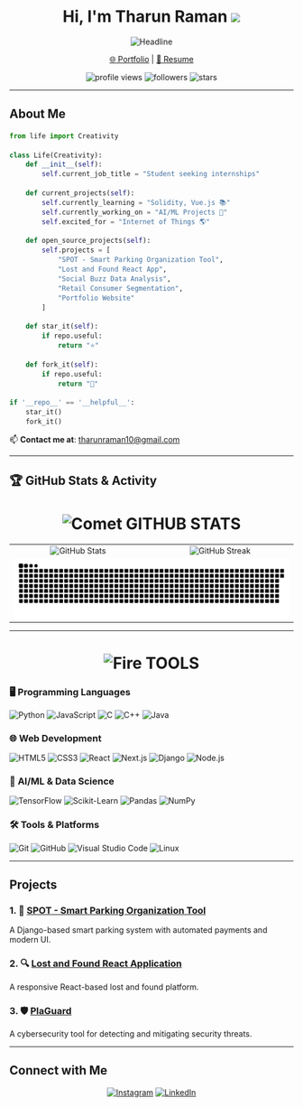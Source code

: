 <div align="center">
  <h1>Hi, I'm Tharun Raman <img src="https://media.giphy.com/media/hvRJCLFzcasrR4ia7z/giphy.gif" width="35"></h1>
  <img src="https://readme-typing-svg.herokuapp.com?color=%236FDA44&size=32&center=true&vCenter=true&width=600&height=50&lines=Web+Developer;Computer+Science+Student;Machine+Learning+Enthusiast" alt="Headline">
  <p><a href="https://myportfoliositeee.netlify.app/" target="_blank">🌐 Portfolio</a> | <a href="https://drive.google.com/file/d/1mKdCFkK3DRA2WBzYKmNAZnLYJ7wR0PSP/view?usp=drivesdk" target="_blank">📄 Resume</a></p>
  <img src="https://komarev.com/ghpvc/?username=tharun977&style=for-the-badge&logo=github" alt="profile views">
  <img src="https://img.shields.io/github/followers/tharun977?style=for-the-badge&logo=github" alt="followers">
  <img src="https://img.shields.io/github/stars/tharun977?style=for-the-badge&logo=github" alt="stars">
</div>

---

## About Me

```python
from life import Creativity

class Life(Creativity):
    def __init__(self):
        self.current_job_title = "Student seeking internships"

    def current_projects(self):
        self.currently_learning = "Solidity, Vue.js 📚"
        self.currently_working_on = "AI/ML Projects 🌱"
        self.excited_for = "Internet of Things 🌎"

    def open_source_projects(self):
        self.projects = [
            "SPOT - Smart Parking Organization Tool",
            "Lost and Found React App",
            "Social Buzz Data Analysis",
            "Retail Consumer Segmentation",
            "Portfolio Website"
        ]

    def star_it(self):
        if repo.useful:
            return "⭐"
     
    def fork_it(self):
        if repo.useful:
            return "🍴"

if '__repo__' == '__helpful__':
    star_it()
    fork_it()
```

📫 **Contact me at**: [tharunraman10@gmail.com](mailto:tharunraman10@gmail.com)

---

## 🏆 GitHub Stats & Activity

<div align="center">
  <h1>
    <img src="https://raw.githubusercontent.com/Tarikul-Islam-Anik/Animated-Fluent-Emojis/master/Emojis/Travel%20and%20places/Comet.png" alt="Comet" width="60" height="60" />
    GITHUB STATS
  </h1>
</div>

<table align="center">
  <tr>
    <td align="center">
      <img src="https://github-readme-stats.vercel.app/api?username=tharun977&show_icons=true&theme=radical" alt="GitHub Stats">
    </td>
    <td align="center">
      <img src="https://github-readme-streak-stats.herokuapp.com/?user=tharun977&theme=radical" alt="GitHub Streak">
    </td>
  </tr>
  <tr>
    <td colspan="2" align="center">
      <img src="https://github.com/tharun977/tharun977/blob/main/github-snake-dark.svg" alt="GitHub Contribution Snake">
    </td>
  </tr>
</table>


---


<div align="center" >
<h1> <img src="https://raw.githubusercontent.com/Tarikul-Islam-Anik/Animated-Fluent-Emojis/master/Emojis/Travel%20and%20places/Fire.png" alt="Fire" width="60" height="60" /> TOOLS</h1>
 </div>

### 🖥️ **Programming Languages**  
<p>
  <img alt="Python" src="https://img.shields.io/badge/python-3670A0?style=flat-square&logo=python&logoColor=ffdd54" />
  <img alt="JavaScript" src="https://img.shields.io/badge/javascript-%23323330.svg?style=flat-square&logo=javascript&logoColor=%23F7DF1E" />
  <img alt="C" src="https://img.shields.io/badge/c-%2300599C?style=flat-square&logo=c&logoColor=white" />
  <img alt="C++" src="https://img.shields.io/badge/c++-%2300599C.svg?style=flat-square&logo=c%2B%2B&logoColor=white" />
  <img alt="Java" src="https://img.shields.io/badge/java-%23ED8B00.svg?style=flat-square&logo=java&logoColor=white" />
</p>

### 🌐 **Web Development**  
<p>
  <img alt="HTML5" src="https://img.shields.io/badge/html5-%23E34F26.svg?style=flat-square&logo=html5&logoColor=white" />
  <img alt="CSS3" src="https://img.shields.io/badge/css3-%231572B6.svg?style=flat-square&logo=css3&logoColor=white" />
  <img alt="React" src="https://img.shields.io/badge/react-%2320232a.svg?style=flat-square&logo=react&logoColor=%2361DAFB" />
  <img alt="Next.js" src="https://img.shields.io/badge/next.js-%23000000.svg?style=flat-square&logo=next.js&logoColor=white" />
  <img alt="Django" src="https://img.shields.io/badge/django-%23092E20.svg?style=flat-square&logo=django&logoColor=white" />
  <img alt="Node.js" src="https://img.shields.io/badge/node.js-6DA55F?style=flat-square&logo=node.js&logoColor=white" />
</p>

### 🤖 **AI/ML & Data Science**  
<p>
  <img alt="TensorFlow" src="https://img.shields.io/badge/TensorFlow-%23FF6F00.svg?style=flat-square&logo=tensorflow&logoColor=white" />
  <img alt="Scikit-Learn" src="https://img.shields.io/badge/scikit--learn-%23F7931E.svg?style=flat-square&logo=scikit-learn&logoColor=white" />
  <img alt="Pandas" src="https://img.shields.io/badge/pandas-%23150458.svg?style=flat-square&logo=pandas&logoColor=white" />
  <img alt="NumPy" src="https://img.shields.io/badge/numpy-%23013243.svg?style=flat-square&logo=numpy&logoColor=white" />
</p>

### 🛠️ **Tools & Platforms**  
<p>
  <img alt="Git" src="https://img.shields.io/badge/git-%23F05032.svg?style=flat-square&logo=git&logoColor=white" />
  <img alt="GitHub" src="https://img.shields.io/badge/github-%23181717.svg?style=flat-square&logo=github&logoColor=white" />
  <img alt="Visual Studio Code" src="https://img.shields.io/badge/VS%20Code-%23007ACC.svg?style=flat-square&logo=visual-studio-code&logoColor=white" />
  <img alt="Linux" src="https://img.shields.io/badge/Linux-FCC624.svg?style=flat-square&logo=linux&logoColor=black" />
</p>

---

## Projects  

### 1. 🚗 [SPOT - Smart Parking Organization Tool](https://github.com/tharun977/spot-main)  
A Django-based smart parking system with automated payments and modern UI.  

### 2. 🔍 [Lost and Found React Application](https://github.com/tharun977/Lost-And-Found)  
A responsive React-based lost and found platform.  

### 3. 🛡️ [PlaGuard](https://github.com/tharun977/PlaGuard)  
A cybersecurity tool for detecting and mitigating security threats.  

---

## Connect with Me

<p align="center">
  <a href="https://instagram.com/tharun_10" target="_blank"><img src="https://img.shields.io/badge/Instagram-%23E4405F?style=for-the-badge&logo=instagram&logoColor=white" alt="Instagram"></a>
  <a href="https://linkedin.com/in/tharunraman" target="_blank"><img src="https://img.shields.io/badge/LinkedIn-%230077B5?style=for-the-badge&logo=linkedin&logoColor=white" alt="LinkedIn"></a>
</p>
